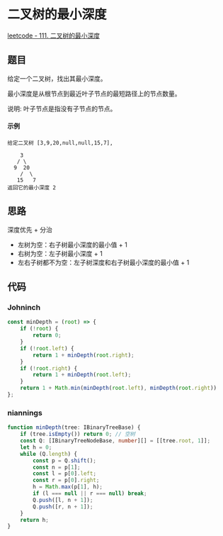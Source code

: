 # 二叉树的最小深度

[leetcode - 111. 二叉树的最小深度](https://leetcode-cn.com/problems/minimum-depth-of-binary-tree/)

## 题目
给定一个二叉树，找出其最小深度。

最小深度是从根节点到最近叶子节点的最短路径上的节点数量。

说明: 叶子节点是指没有子节点的节点。

#### 示例
```
给定二叉树 [3,9,20,null,null,15,7],

    3
   / \
  9  20
    /  \
   15   7
返回它的最小深度 2
```

## 思路
深度优先 + 分治
- 左树为空：右子树最小深度的最小值 + 1
- 右树为空：左子树最小深度 + 1
- 左右子树都不为空：左子树深度和右子树最小深度的最小值 + 1

## 代码

### Johninch
```js
const minDepth = (root) => {
    if (!root) {
        return 0;
    }
    if (!root.left) {
        return 1 + minDepth(root.right);
    }
    if (!root.right) {
        return 1 + minDepth(root.left);
    }
    return 1 + Math.min(minDepth(root.left), minDepth(root.right))
};
```

### niannings
```ts
function minDepth(tree: IBinaryTreeBase) {
    if (tree.isEmpty()) return 0; // 空树
    const Q: [IBinaryTreeNodeBase, number][] = [[tree.root, 1]];
    let h = 0;
    while (Q.length) {
        const p = Q.shift();
        const n = p[1];
        const l = p[0].left;
        const r = p[0].right;
        h = Math.max(p[1], h);
        if (l === null || r === null) break;
        Q.push([l, n + 1]);
        Q.push([r, n + 1]);
    }
    return h;
}
```

